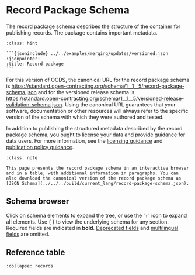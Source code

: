 # Record Package Schema

The record package schema describes the structure of the container for publishing records. The package contains important metadata.

````{admonition} Example
:class: hint

```{jsoninclude} ../../examples/merging/updates/versioned.json
:jsonpointer:
:title: Record package
```
````

For this version of OCDS, the canonical URL for the record package schema is <https://standard.open-contracting.org/schema/1__1__5/record-package-schema.json> and for the versioned release schema is <https://standard.open-contracting.org/schema/1__1__5/versioned-release-validation-schema.json>. Using the canonical URL guarantees that your software, documentation or other resources will always refer to the specific version of the schema with which they were authored and tested.

In addition to publishing the structured metadata described by the record package schema, you ought to license your data and provide guidance for data users. For more information, see the [licensing guidance](../../guidance/publish.md#license-your-data) and [publication policy guidance](../../guidance/publish.md#finalize-your-publication-policy).

```{admonition} Browsing the schema
:class: note

This page presents the record package schema in an interactive browser and in a table, with additional information in paragraphs. You can also download the canonical version of the record package schema as [JSON Schema](../../../build/current_lang/record-package-schema.json).
```

## Schema browser

Click on schema elements to expand the tree, or use the '+' icon to expand all elements. Use { } to view the underlying schema for any section. Required fields are indicated in **bold**. [Deprecated fields](../../governance/deprecation) and [multilingual fields](../reference.md#language) are omitted.

<script src="../../../_static/docson/public/js/widget.js" data-schema="../../../record-package-schema.json"></script>

## Reference table

```{jsonschema} ../../../build/current_lang/record-package-schema.json
:collapse: records
```
